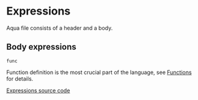 # Expressions

Aqua file consists of a header and a body.

## Body expressions

`func`

Function definition is the most crucial part of the language, see [Functions](functions.md) for details.

[Expressions source code](https://github.com/fluencelabs/aqua/tree/main/semantics/src/main/scala/aqua/semantics/expr)
